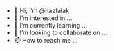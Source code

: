 - 👋 Hi, I’m @hazfalak
- 👀 I’m interested in ...
- 🌱 I’m currently learning ...
- 💞️ I’m looking to collaborate on ...
- 📫 How to reach me ...

<!---
hazfalak/hazfalak is a ✨ special ✨ repository because its `README.md` (this file) appears on your GitHub profile.
You can click the Preview link to take a look at your changes.
--->
